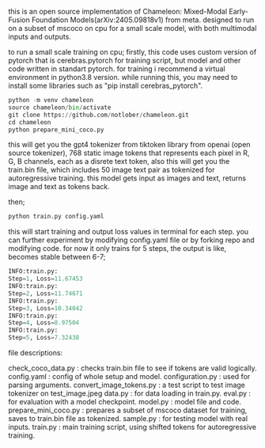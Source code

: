 this is an open source implementation of Chameleon: Mixed-Modal Early-Fusion Foundation Models(arXiv:2405.09818v1) from meta. designed to run on a subset of mscoco on cpu for a small scale model, with both multimodal inputs and outputs.

to run a small scale training on cpu;
firstly, this code uses custom version of pytorch that is cerebras.pytorch for training script, but model and other code written in standart pytorch.
for training i recommend a virtual environment in python3.8 version.
while running this, you may need to install some libraries such as "pip install cerebras_pytorch".

```python
python -m venv chameleon
source chameleon/bin/activate
git clone https://github.com/notlober/chameleon.git
cd chameleon
python prepare_mini_coco.py
```

this will get you the gpt4 tokenizer from tiktoken library from openai (open source tokenizer),
768 static image tokens that represents each pixel in R, G, B channels, each as a disrete text token,
also this will get you the train.bin file, which includes 50 image text pair as tokenized for autoregressive training.
this model gets input as images and text, returns image and text as tokens back.

then;

```python
python train.py config.yaml
```

this will start training and output loss values in terminal for each step. 
you can further experiment by modifying config.yaml file or by forking repo and modifying code.
for now it only trains for 5 steps, the output is like, becomes stable between 6-7;

```python
INFO:train.py:
Step=1, Loss=11.67453
INFO:train.py:
Step=2, Loss=11.74671
INFO:train.py:
Step=3, Loss=10.34042
INFO:train.py:
Step=4, Loss=8.97504
INFO:train.py:
Step=5, Loss=7.32438
```

file descriptions:

check_coco_data.py : checks train.bin file to see if tokens are valid logically.
config.yaml : config of whole setup and model.
configuration.py : used for parsing arguments.
convert_image_tokens.py : a test script to test image tokenizer on test_image.jpeg
data.py : for data loading in train.py.
eval.py : for evaluation with a model checkpoint.
model.py : model file and code.
prepare_mini_coco.py : prepares a subset of mscoco dataset for training, saves to train.bin file as tokenized.
sample.py : for testing model with real inputs.
train.py : main training script, using shifted tokens for autoregressive training.
